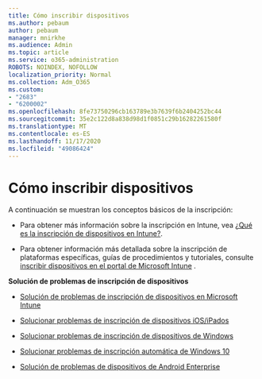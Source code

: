 ```yaml
---
title: Cómo inscribir dispositivos
ms.author: pebaum
author: pebaum
manager: mnirkhe
ms.audience: Admin
ms.topic: article
ms.service: o365-administration
ROBOTS: NOINDEX, NOFOLLOW
localization_priority: Normal
ms.collection: Adm_O365
ms.custom:
- "2683"
- "6200002"
ms.openlocfilehash: 8fe73750296cb163789e3b7639f6b2404252bc44
ms.sourcegitcommit: 35e2c122d8a838d98d1f0851c29b16282261580f
ms.translationtype: MT
ms.contentlocale: es-ES
ms.lasthandoff: 11/17/2020
ms.locfileid: "49086424"
---
```

# <a name="how-to-enroll-devices"></a>Cómo inscribir dispositivos

A continuación se muestran los conceptos básicos de la inscripción:

- Para obtener más información sobre la inscripción en Intune, vea [¿Qué es la inscripción de dispositivos en Intune?](https://docs.microsoft.com/mem/intune/enrollment/device-enrollment).

- Para obtener información más detallada sobre la inscripción de plataformas específicas, guías de procedimientos y tutoriales, consulte [inscribir dispositivos en el portal de Microsoft Intune](https://docs.microsoft.com/mem/intune/enrollment/) .

**Solución de problemas de inscripción de dispositivos**

- [Solución de problemas de inscripción de dispositivos en Microsoft Intune](https://docs.microsoft.com/mem/intune/enrollment/troubleshoot-device-enrollment-in-intune)

- [Solucionar problemas de inscripción de dispositivos iOS/iPados](https://docs.microsoft.com/mem/intune/enrollment/troubleshoot-ios-enrollment-errors)

- [Solucionar problemas de inscripción de dispositivos de Windows](https://docs.microsoft.com/mem/intune/enrollment/troubleshoot-windows-enrollment-errors)

- [Solucionar problemas de inscripción automática de Windows 10](https://docs.microsoft.com/mem/intune/enrollment/troubleshoot-windows-auto-enrollment)

- [Solución de problemas de dispositivos de Android Enterprise](https://docs.microsoft.com/mem/intune/enrollment/troubleshoot-android-enrollment)


